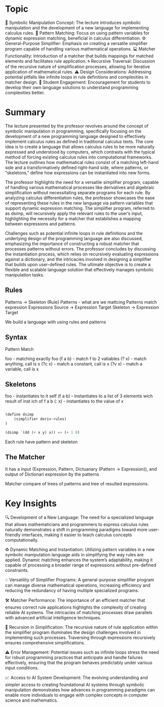 # Topic
📘 Symbolic Manipulation Concept: The lecture introduces symbolic manipulation and the development of a new language for implementing calculus rules.
🔄 Pattern Matching: Focus on using pattern variables for dynamic expression matching, beneficial in calculus differentiation.
⚙️ General-Purpose Simplifier: Emphasis on creating a versatile simplifier program capable of handling various mathematical operations.
💻 Matcher Functionality: Introduction of a matcher that builds mappings for matched elements and facilitates rule application.
🌀 Recursive Traversal: Discussion of the recursive nature of simplification processes, allowing for iterative application of mathematical rules.
⚠️ Design Considerations: Addressing potential pitfalls like infinite loops in rule definitions and complexities in matcher design.
🌱 Student Engagement: Encouragement for students to develop their own language solutions to understand programming complexities better.

# Summary

The lecture presented by the professor revolves around the concept of symbolic manipulation in programming, specifically focusing on the development of a new programming language designed to effectively implement calculus rules as defined in traditional calculus texts. The core idea is to create a language that allows calculus rules to be more naturally expressed and understood by computers, which contrasts with the typical method of forcing existing calculus rules into computational frameworks. The lecture outlines how mathematical rules consist of a matching left-hand side and a transformatively defined right-hand side, where patterns, or “skeletons,” define how expressions can be instantiated into new forms.

The professor highlights the need for a versatile simplifier program, capable of handling various mathematical processes like derivatives and algebraic simplification without necessitating separate programs for each rule. By analyzing calculus differentiation rules, the professor showcases the ease of representing these rules in the new language via pattern variables that support dynamic expression matching. The simplifier program, referred to as dsimp, will recursively apply the relevant rules to the user’s input, highlighting the necessity for a matcher that establishes a mapping between expressions and patterns.

Challenges such as potential infinite loops in rule definitions and the underlying design of the programming language are also discussed, emphasizing the importance of constructing a robust matcher that processes patterns without errors. The professor concludes by discussing the instantiation process, which relies on recursively evaluating expressions against a dictionary, and the intricacies involved in designing a simplifier that builds upon user-defined rules. The ultimate objective is to create a flexible and scalable language solution that effectively manages symbolic manipulation tasks.

## Rules

Patterns -> Skeleton (Rule)
Patterns - what are we mattcing
Patterns match expression
Expressions Source -> Expression Target
Skeleton -> Expression Target

We build a language with using rules and patterns

## Syntax
 Pattern Match

foo - matching exactly foo
(f a b) - match f to 2 vatiables
(? x) - match anything, call is x
(?c x) - match a constant, call is x
(?v x) - match a variable, call is x

## Skeletons

foo - instantiates to it self
(f a b) - instantiates to a list of 3 elements wich result of inst ich of f a b
(: x) - instantiates to the value of x

``` lisp

(define dsimp
	(simplifier deriv-rules)
)

(dsimp `(dd (+ x y) x)) => (+ 1 0)

```

Each rule have pattern and skeleton

## The Matcher

It has a input (Expression, Pattern, Dictuanary (Pattern -> Expression)), and output of Dictionari expression by the patterns

Matcher compare of trees of patterns and tree of resulted expressions.

# Key Insights

🔍 Development of a New Language: The need for a specialized language that allows mathematicians and programmers to express calculus rules naturally demonstrates a shift in programming paradigms toward more user-friendly interfaces, making it easier to teach calculus concepts computationally.

♻️ Dynamic Matching and Instantiation: Utilizing pattern variables in a new symbolic manipulation language aids in simplifying the way rules are applied. Dynamic matching enhances the system’s adaptability, making it capable of processing a broader range of expressions without pre-defined constraints.

💡 Versatility of Simplifier Programs: A general-purpose simplifier program can manage diverse mathematical operations, increasing efficiency and reducing the redundancy of having multiple specialized programs.

🛠️ Matcher Performance: The importance of an efficient matcher that ensures correct rule applications highlights the complexity of creating reliable AI systems. The intricacies of matching processes draw parallels with advanced artificial intelligence techniques.

🔄 Recursion in Simplification: The recursive nature of rule application within the simplifier program illuminates the design challenges involved in implementing such processes. Traversing through expressions recursively ensures comprehensive simplifications.

⚠️ Error Management: Potential issues such as infinite loops stress the need for robust programming practices that anticipate and handle failures effectively, ensuring that the program behaves predictably under various input conditions.

📈 Access to AI System Development: The evolving understanding and simpler access to creating foundational AI systems through symbolic manipulation demonstrates how advances in programming paradigms can enable more individuals to engage with complex concepts in computer science and mathematics.
